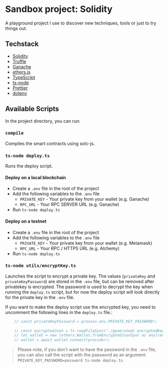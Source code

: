 # Sandbox project: Solidity

A playground project I use to discover new techniques, tools or just to try things out.

## Techstack

- [Solidity](https://solidity.readthedocs.io/en/v0.5.3/)
- [Truffle](https://truffleframework.com/)
- [Ganache](https://truffleframework.com/ganache)
- [ethers.js](https://docs.ethers.io/ethers.js/html/)
- [TypeScript](https://www.typescriptlang.org/)
- [ts-node](https://typestrong.org/ts-node/)
- [Prettier](https://prettier.io/)
- [dotenv](https://github.com/motdotla/dotenv)

## Available Scripts

In the project directory, you can run:

### `compile`

Compiles the smart contracts using solc-js.

### `ts-node deploy.ts`

Runs the deploy script.

#### Deploy on a local blockchain
- Create a `.env` file in the root of the project
- Add the following variables to the `.env` file
  - `PRIVATE_KEY` - Your private key from your wallet (e.g. Ganache)
  - `RPC_URL` - Your RPC SERVER URL (e.g. Ganache)
- Run `ts-node deploy.ts`
#### Deploy on a testnet
- Create a `.env` file in the root of the project
- Add the following variables to the `.env` file
  - `PRIVATE_KEY` - Your private key from your wallet (e.g. Metamask)
  - `RPC_URL` - Your RPC / HTTPS URL (e.g. Alchemy)
- Run `ts-node deploy.ts`

### `ts-node utils/encryptKey.ts   `

Launches the script to encrypt a private key. The values (`privateKey` and `privateKeyPassword`) are stored in the `.env` file, but can be removed after privatekey is encrypted. The password is used to decrypt the key when running the `deploy.ts` script, but for now the deploy script will look directly for the private key in the `.env` file. 

If you want to make the deploy script use the encrypted key, you need to uncomment the following lines in the `deploy.ts` file.: 
```typescript
    // const privateKeyPassword = process.env.PRIVATE_KEY_PASSWORD!;
    
    // const encryptedJson = fs.readFileSync("./generated/.encryptedKey.json", "utf-8");
    // let wallet = new (ethers.Wallet.fromEncryptedJsonSync as any)(encryptedJson, privateKeyPassword);
    // wallet = await wallet.connect(provider);

```

> Please note, if you don't want to have the password in the `.env` file, you can also call the script with the password as an argument: `PRIVATE_KEY_PASSWORD=password ts-node deploy.ts`.
